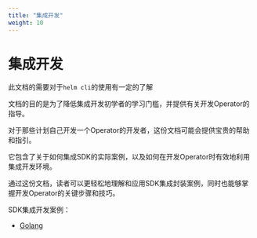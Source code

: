 ```yaml
---
title: "集成开发"
weight: 10
---
```


# 集成开发



此文档的需要对于`helm cli`的使用有一定的了解

文档的目的是为了降低集成开发初学者的学习门槛，并提供有关开发Operator的指导。

对于那些计划自己开发一个Operator的开发者，这份文档可能会提供宝贵的帮助和指引。

它包含了关于如何集成SDK的实际案例，以及如何在开发Operator时有效地利用集成开发环境。

通过这份文档，读者可以更轻松地理解和应用SDK集成封装案例，同时也能够掌握开发Operator的关键步骤和技巧。

SDK集成开发案例：

- [Golang](golang.md)

